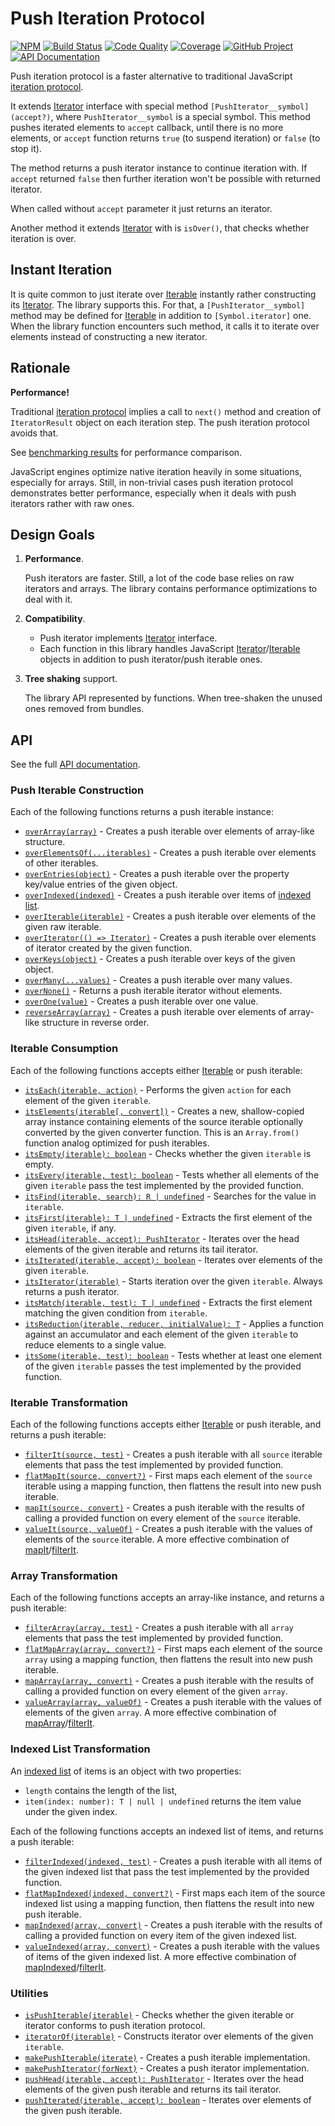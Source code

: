 Push Iteration Protocol
=======================

[![NPM][npm-image]][npm-url]
[![Build Status][build-status-img]][build-status-link]
[![Code Quality][quality-img]][quality-link]
[![Coverage][coverage-img]][coverage-link]
[![GitHub Project][github-image]][github-url]
[![API Documentation][api-docs-image]][API documentation]

Push iteration protocol is a faster alternative to traditional JavaScript [iteration protocol].

It extends [Iterator] interface with special method `[PushIterator__symbol](accept?)`, where `PushIterator__symbol`
is a special symbol. This method pushes iterated elements to `accept` callback, until there is no more elements,
or `accept` function returns `true` (to suspend iteration) or `false` (to stop it).

The method returns a push iterator instance to continue iteration with. If `accept` returned `false` then further
iteration won't be possible with returned iterator.

When called without `accept` parameter it just returns an iterator.

Another method it extends [Iterator] with is `isOver()`, that checks whether iteration is over.

[iteration protocol]: https://developer.mozilla.org/en-US/docs/Web/JavaScript/Reference/Iteration_protocols
[Iterator]: https://developer.mozilla.org/en-US/docs/Web/JavaScript/Reference/Iteration_protocols#The_iterator_protocol

[npm-image]: https://img.shields.io/npm/v/@proc7ts/push-iterator.svg?logo=npm
[npm-url]: https://www.npmjs.com/package/@proc7ts/push-iterator
[build-status-img]: https://github.com/proc7ts/push-iterator/workflows/Build/badge.svg
[build-status-link]: https://github.com/proc7ts/push-iterator/actions?query=workflow:Build
[quality-img]: https://app.codacy.com/project/badge/Grade/afd92eac51954f43bf49ac82c0e74eb8
[quality-link]: https://www.codacy.com/gh/proc7ts/push-iterator/dashboard?utm_source=github.com&utm_medium=referral&utm_content=proc7ts/push-iterator&utm_campaign=Badge_Grade
[coverage-img]: https://app.codacy.com/project/badge/Coverage/afd92eac51954f43bf49ac82c0e74eb8
[coverage-link]: https://www.codacy.com/gh/proc7ts/push-iterator/dashboard?utm_source=github.com&utm_medium=referral&utm_content=proc7ts/push-iterator&utm_campaign=Badge_Coverage
[github-image]: https://img.shields.io/static/v1?logo=github&label=GitHub&message=project&color=informational
[github-url]: https://github.com/proc7ts/push-iterator
[api-docs-image]: https://img.shields.io/static/v1?logo=typescript&label=API&message=docs&color=informational
[API documentation]: https://proc7ts.github.io/push-iterator/


Instant Iteration
-----------------

It is quite common to just iterate over [Iterable] instantly rather constructing its [Iterator]. The library supports
this. For that, a `[PushIterator__symbol]` method may be defined for [Iterable] in addition to `[Symbol.iterator]` one.
When the library function encounters such method, it calls it to iterate over elements instead of constructing a new
iterator.


Rationale
---------

**Performance!**

Traditional [iteration protocol] implies a call to `next()` method and creation of `IteratorResult` object on each
iteration step. The push iteration protocol avoids that.

See [benchmarking results] for performance comparison.

JavaScript engines optimize native iteration heavily in some situations, especially for arrays. Still, in non-trivial
cases push iteration protocol demonstrates better performance, especially when it deals with push iterators rather
with raw ones.

[benchmarking results]: https://github.com/proc7ts/push-iterator/tree/master/benchmarks


Design Goals
------------

1. **Performance**.
   
   Push iterators are faster. Still, a lot of the code base relies on raw iterators and arrays. The library contains
   performance optimizations to deal with it.

2. **Compatibility**.

   - Push iterator implements [Iterator] interface.
   - Each function in this library handles JavaScript [Iterator]/[Iterable] objects in addition to push iterator/push
     iterable ones.

3. **Tree shaking** support.

   The library API represented by functions. When tree-shaken the unused ones removed from bundles.

[Iterable]: https://developer.mozilla.org/en-US/docs/Web/JavaScript/Reference/Iteration_protocols#The_iterable_protocol


API
---

See the full [API documentation].


### Push Iterable Construction

Each of the following functions returns a push iterable instance:

- [`overArray(array)`][overArray] - Creates a push iterable over elements of array-like structure.
- [`overElementsOf(...iterables)`][overElementsOf] - Creates a push iterable over elements of other iterables.
- [`overEntries(object)`][overEntries] - Creates a push iterable over the property key/value entries of the given
  object.
- [`overIndexed(indexed)`][overIndexed] - Creates a push iterable over items of [indexed list]. 
- [`overIterable(iterable)`][overIterable] - Creates a push iterable over elements of the given raw iterable.  
- [`overIterator(() => Iterator)`][overIterator] - Creates a push iterable over elements of iterator created by the
  given function. 
- [`overKeys(object)`][overKeys] - Creates a push iterable over keys of the given object.
- [`overMany(...values)`][overMany] - Creates a push iterable over many values.
- [`overNone()`][overNone] - Returns a push iterable iterator without elements.
- [`overOne(value)`][overOne] - Creates a push iterable over one value.
- [`reverseArray(array)`][reverseArray] - Creates a push iterable over elements of array-like structure in reverse
  order.

[overArray]: https://proc7ts.github.io/push-iterator/modules/Module__proc7ts_push-iterator.html#overArray
[overElementsOf]: https://proc7ts.github.io/push-iterator/modules/Module__proc7ts_push-iterator.html#overElementsOf
[overEntries]: https://proc7ts.github.io/push-iterator/modules/Module__proc7ts_push-iterator.html#overEntries
[overIndexed]: https://proc7ts.github.io/push-iterator/modules/Module__proc7ts_push-iterator.html#overIndexed
[overIterable]: https://proc7ts.github.io/push-iterator/modules/Module__proc7ts_push-iterator.html#overIterable
[overIterator]: https://proc7ts.github.io/push-iterator/modules/Module__proc7ts_push-iterator.html#overIterator
[overKeys]: https://proc7ts.github.io/push-iterator/modules/Module__proc7ts_push-iterator.html#overKeys
[overMany]: https://proc7ts.github.io/push-iterator/modules/Module__proc7ts_push-iterator.html#overMany
[overNone]: https://proc7ts.github.io/push-iterator/modules/Module__proc7ts_push-iterator.html#overNone
[overOne]: https://proc7ts.github.io/push-iterator/modules/Module__proc7ts_push-iterator.html#overOne
[reverseArray]: https://proc7ts.github.io/push-iterator/modules/Module__proc7ts_push-iterator.html#reverseArray


### Iterable Consumption

Each of the following functions accepts either [Iterable] or push iterable:

- [`itsEach(iterable, action)`][itsEach] - Performs the given `action` for each element of the given `iterable`.
- [`itsElements(iterable[, convert])`][itsElements] - Creates a new, shallow-copied array instance containing elements
   of the source iterable optionally converted by the given converter function. This is an `Array.from()` function
   analog optimized for push iterables.
- [`itsEmpty(iterable): boolean`][itsEmpty] - Checks whether the given `iterable` is empty.
- [`itsEvery(iterable, test): boolean`][itsEvery] - Tests whether all elements of the given `iterable` pass the test
  implemented by the provided function.
- [`itsFind(iterable, search): R | undefined`][itsFind] - Searches for the value in `iterable`.
- [`itsFirst(iterable): T | undefined`][itsFirst] - Extracts the first element of the given `iterable`, if any.
- [`itsHead(iterable, accept): PushIterator`][itsHead] - Iterates over the head elements of the given iterable and
  returns its tail iterator.
- [`itsIterated(iterable, accept): boolean`][itsIterated] - Iterates over elements of the given `iterable`.
- [`itsIterator(iterable)`][itsIterator] - Starts iteration over the given `iterable`. Always returns a push iterator.
- [`itsMatch(iterable, test): T | undefined`][itsMatch] - Extracts the first element matching the given condition from
  `iterable`.
- [`itsReduction(iterable, reducer, initialValue): T`][itsReduction] - Applies a function against an accumulator and
   each element of the given `iterable` to reduce elements to a single value.
- [`itsSome(iterable, test): boolean`][itsSome] - Tests whether at least one element of the given `iterable` passes the
  test implemented by the provided function.

[itsEach]: https://proc7ts.github.io/push-iterator/modules/Module__proc7ts_push-iterator.html#itsEach
[itsElements]: https://proc7ts.github.io/push-iterator/modules/Module__proc7ts_push-iterator.html#itsElements
[itsEmpty]: https://proc7ts.github.io/push-iterator/modules/Module__proc7ts_push-iterator.html#itsEmpty
[itsEvery]: https://proc7ts.github.io/push-iterator/modules/Module__proc7ts_push-iterator.html#itsEvery
[itsFind]: https://proc7ts.github.io/push-iterator/modules/Module__proc7ts_push-iterator.html#itsFind
[itsFirst]: https://proc7ts.github.io/push-iterator/modules/Module__proc7ts_push-iterator.html#itsFirst
[itsHead]: https://proc7ts.github.io/push-iterator/modules/Module__proc7ts_push-iterator.html#itsHead
[itsIterated]: https://proc7ts.github.io/push-iterator/modules/Module__proc7ts_push-iterator.html#itsIterated
[itsIterator]: https://proc7ts.github.io/push-iterator/modules/Module__proc7ts_push-iterator.html#itsIterator
[itsMatch]: https://proc7ts.github.io/push-iterator/modules/Module__proc7ts_push-iterator.html#itsMatch
[itsReduction]: https://proc7ts.github.io/push-iterator/modules/Module__proc7ts_push-iterator.html#itsReduction
[itsSome]: https://proc7ts.github.io/push-iterator/modules/Module__proc7ts_push-iterator.html#itsSome


### Iterable Transformation

Each of the following functions accepts either [Iterable] or push iterable, and returns a push iterable:

- [`filterIt(source, test)`][filterIt] - Creates a push iterable with all `source` iterable elements that pass the test
  implemented by provided function.
- [`flatMapIt(source, convert?)`][flatMapIt] - First maps each element of the `source` iterable using a mapping
  function, then flattens the result into new push iterable.
- [`mapIt(source, convert)`][mapIt] - Creates a push iterable with the results of calling a provided function on every
  element of the `source` iterable.
- [`valueIt(source, valueOf)`][valueIt] - Creates a push iterable with the values of elements of the `source` iterable.
  A more effective combination of [mapIt]/[filterIt]. 

[filterIt]: https://proc7ts.github.io/push-iterator/modules/Module__proc7ts_push-iterator.html#filterIt
[flatMapIt]: https://proc7ts.github.io/push-iterator/modules/Module__proc7ts_push-iterator.html#flatMapIt
[mapIt]: https://proc7ts.github.io/push-iterator/modules/Module__proc7ts_push-iterator.html#mapIt
[valueIt]: https://proc7ts.github.io/push-iterator/modules/Module__proc7ts_push-iterator.html#valueIt
  

### Array Transformation

Each of the following functions accepts an array-like instance, and returns a push iterable:  

- [`filterArray(array, test)`][filterArray] - Creates a push iterable with all `array` elements that pass the test
  implemented by provided function.
- [`flatMapArray(array, convert?)`][flatMapArray] - First maps each element of the source `array` using a mapping
  function, then flattens the result into new push iterable.
- [`mapArray(array, convert)`][mapArray] - Creates a push iterable with the results of calling a provided function on
  every element of the given `array`.
- [`valueArray(array, valueOf)`][valueArray] - Creates a push iterable with the values of elements of the given `array`.
  A more effective combination of [mapArray]/[filterIt].

[filterArray]: https://proc7ts.github.io/push-iterator/modules/Module__proc7ts_push_iterator.html#filterArray
[flatMapArray]: https://proc7ts.github.io/push-iterator/modules/Module__proc7ts_push-iterator.html#flatMapArray
[mapArray]: https://proc7ts.github.io/push-iterator/modules/Module__proc7ts_push-iterator.html#mapArray
[valueArray]: https://proc7ts.github.io/push-iterator/modules/Module__proc7ts_push-iterator.html#valueArray


### Indexed List Transformation

An [indexed list] of items is an object with two properties:

- `length` contains the length of the list,
- `item(index: number): T | null | undefined` returns the item value under the given index.   

Each of the following functions accepts an indexed list of items, and returns a push iterable:

- [`filterIndexed(indexed, test)`][filterIndexed] - Creates a push iterable with all items of the given indexed list
  that pass the test implemented by the provided function.
- [`flatMapIndexed(indexed, convert?)`][flatMapIndexed] - First maps each item of the source indexed list using
  a mapping function, then flattens the result into new push iterable.
- [`mapIndexed(array, convert)`][mapIndexed] - Creates a push iterable with the results of calling a provided function
  on every item of the given indexed list.
- [`valueIndexed(array, convert)`][valueIndexed] - Creates a push iterable with the values of items of the given indexed
  list. A more effective combination of [mapIndexed]/[filterIt].

[indexed list]: https://proc7ts.github.io/push-iterator/interfaces/@proc7ts_push-iterator.IndexedItemList.html
[filterIndexed]: https://proc7ts.github.io/push-iterator/modules/Module__proc7ts_push-iterator.html#filterIndexed
[flatMapIndexed]: https://proc7ts.github.io/push-iterator/modules/Module__proc7ts_push-iterator.html#flatMapIndexed
[mapIndexed]: https://proc7ts.github.io/push-iterator/modules/Module__proc7ts_push-iterator.html#mapIndexed
[valueIndexed]: https://proc7ts.github.io/push-iterator/modules/Module__proc7ts_push-iterator.html#valueIndexed


### Utilities

- [`isPushIterable(iterable)`][isPushIterable] - Checks whether the given iterable or iterator conforms to push
  iteration protocol.
- [`iteratorOf(iterable)`][iteratorOf] - Constructs iterator over elements of the given `iterable`.
- [`makePushIterable(iterate)`][makePushIterable] - Creates a push iterable implementation.
- [`makePushIterator(forNext)`][makePushIterator] - Creates a push iterator implementation.
- [`pushHead(iterable, accept): PushIterator`][pushHead] - Iterates over the head elements of the given push iterable
  and returns its tail iterator.
- [`pushIterated(iterable, accept): boolean`][pushIterated] - Iterates over elements of the given push iterable.

[isPushIterable]: https://proc7ts.github.io/push-iterator/modules/Module__proc7ts_push-iterator.html#isPushIterable
[iteratorOf]: https://proc7ts.github.io/push-iterator/modules/Module__proc7ts_push-iterator.html#iteratorOf
[makePushIterable]: https://proc7ts.github.io/push-iterator/modules/Module__proc7ts_push-iterator.html#makePushIterable
[makePushIterator]: https://proc7ts.github.io/push-iterator/modules/Module__proc7ts_push-iterator.html#makePushIterator
[pushHead]: https://proc7ts.github.io/push-iterator/modules/Module__proc7ts_push-iterator.html#pushHead
[pushIterated]: https://proc7ts.github.io/push-iterator/modules/Module__proc7ts_push-iterator.html#pushIterated
